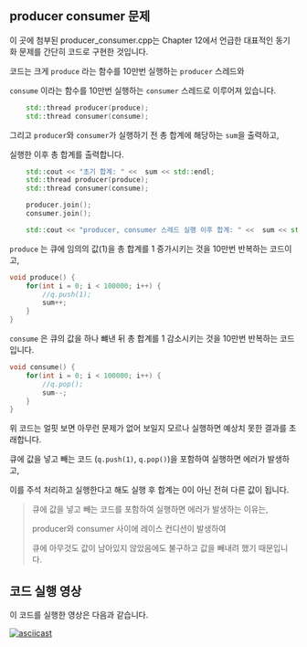 ## producer consumer 문제

이 곳에 첨부된 producer_consumer.cpp는 Chapter 12에서 언급한 대표적인 동기화 문제를 간단히 코드로 구현한 것입니다.

코드는 크게 `produce` 라는 함수를 10만번 실행하는 `producer` 스레드와

`consume` 이라는 함수를 10만번 실행하는 `consumer` 스레드로 이루어져 있습니다.

```c++
    std::thread producer(produce);
    std::thread consumer(consume);
```

그리고 `producer`와 `consumer`가 실행하기 전 총 합계에 해당하는 `sum`을 출력하고,

실행한 이후 총 합계를 출력합니다.

```c++
    std::cout << "초기 합계: " <<  sum << std::endl;
    std::thread producer(produce);
    std::thread consumer(consume);

    producer.join();
    consumer.join();

    std::cout << "producer, consumer 스레드 실행 이후 합계: " <<  sum << std::endl;
```

`produce` 는 큐에 임의의 값(1)을 총 합계를 1 증가시키는 것을 10만번 반복하는 코드이고,

```c++
void produce() {
    for(int i = 0; i < 100000; i++) {
        //q.push(1);
        sum++;
    }
}
```

`consume` 은 큐의 값을 하나 뺴낸 뒤 총 합계를 1 감소시키는 것을 10만번 반복하는 코드입니다.

```c++
void consume() {
    for(int i = 0; i < 100000; i++) {
        //q.pop();
        sum--;
    }
}
```

위 코드는 얼핏 보면 아무런 문제가 없어 보일지 모르나 실행하면 예상치 못한 결과를 초래합니다.

큐에 값을 넣고 빼는 코드 (`q.push(1)`, `q.pop()`)을 포함하여 실행하면 에러가 발생하고,

이를 주석 처리하고 실행한다고 해도 실행 후 합계는 0이 아닌 전혀 다른 값이 됩니다.

>큐에 값을 넣고 빼는 코드를 포함하여 실행하면 에러가 발생하는 이유는,
>
>producer와 consumer 사이에 레이스 컨디션이 발생하여 
>
>큐에 아무것도 값이 남아있지 않았음에도 불구하고 값을 빼내려 했기 때문입니다.

## 코드 실행 영상

이 코드를 실행한 영상은 다음과 같습니다.

[![asciicast](https://asciinema.org/a/pubZoqu6UlaT1FBF7a87xfszw.svg)](https://asciinema.org/a/pubZoqu6UlaT1FBF7a87xfszw)

